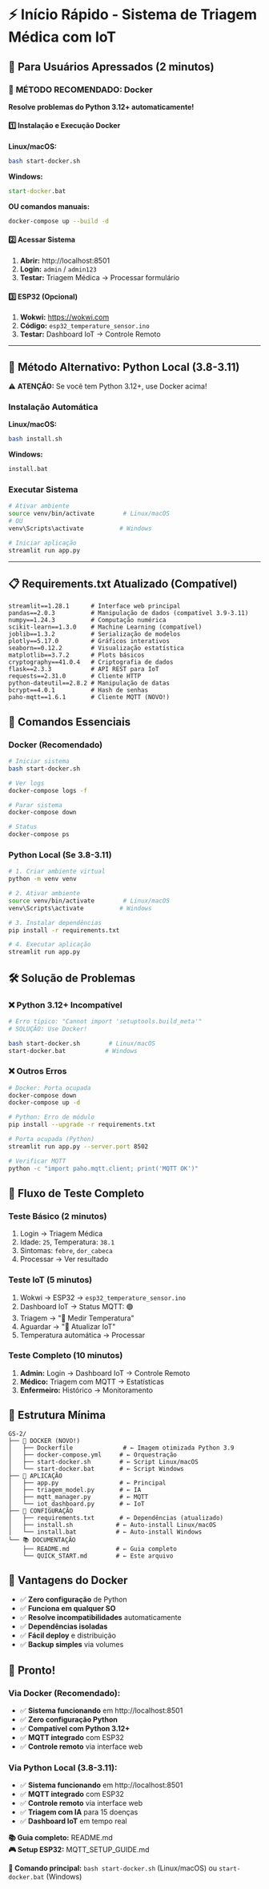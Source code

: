 # ⚡ Início Rápido - Sistema de Triagem Médica com IoT

## 🚀 Para Usuários Apressados (2 minutos)

### 🐳 **MÉTODO RECOMENDADO: Docker**

**Resolve problemas do Python 3.12+ automaticamente!**

#### 1️⃣ Instalação e Execução Docker

**Linux/macOS:**
```bash
bash start-docker.sh
```

**Windows:**
```cmd
start-docker.bat
```

**OU comandos manuais:**
```bash
docker-compose up --build -d
```

#### 2️⃣ Acessar Sistema

1. **Abrir:** http://localhost:8501
2. **Login:** `admin` / `admin123`
3. **Testar:** Triagem Médica → Processar formulário

#### 3️⃣ ESP32 (Opcional)

1. **Wokwi:** https://wokwi.com
2. **Código:** `esp32_temperature_sensor.ino`
3. **Testar:** Dashboard IoT → Controle Remoto

---

## 🐍 **Método Alternativo: Python Local (3.8-3.11)**

⚠️ **ATENÇÃO:** Se você tem Python 3.12+, use Docker acima!

### Instalação Automática

**Linux/macOS:**
```bash
bash install.sh
```

**Windows:**
```cmd
install.bat
```

### Executar Sistema

```bash
# Ativar ambiente
source venv/bin/activate        # Linux/macOS
# OU
venv\Scripts\activate          # Windows

# Iniciar aplicação
streamlit run app.py
```

---

## 📋 Requirements.txt Atualizado (Compatível)

```
streamlit==1.28.1      # Interface web principal
pandas==2.0.3          # Manipulação de dados (compatível 3.9-3.11)
numpy==1.24.3          # Computação numérica
scikit-learn==1.3.0    # Machine Learning (compatível)
joblib==1.3.2          # Serialização de modelos
plotly==5.17.0         # Gráficos interativos
seaborn==0.12.2        # Visualização estatística
matplotlib==3.7.2      # Plots básicos
cryptography==41.0.4   # Criptografia de dados
flask==2.3.3           # API REST para IoT
requests==2.31.0       # Cliente HTTP
python-dateutil==2.8.2 # Manipulação de datas
bcrypt==4.0.1          # Hash de senhas
paho-mqtt==1.6.1       # Cliente MQTT (NOVO!)
```

## 🎯 Comandos Essenciais

### Docker (Recomendado)

```bash
# Iniciar sistema
bash start-docker.sh

# Ver logs
docker-compose logs -f

# Parar sistema
docker-compose down

# Status
docker-compose ps
```

### Python Local (Se 3.8-3.11)

```bash
# 1. Criar ambiente virtual
python -m venv venv

# 2. Ativar ambiente
source venv/bin/activate        # Linux/macOS
venv\Scripts\activate          # Windows

# 3. Instalar dependências
pip install -r requirements.txt

# 4. Executar aplicação
streamlit run app.py
```

## 🛠️ Solução de Problemas

### ❌ Python 3.12+ Incompatível

```bash
# Erro típico: "Cannot import 'setuptools.build_meta'"
# SOLUÇÃO: Use Docker!

bash start-docker.sh        # Linux/macOS
start-docker.bat           # Windows
```

### ❌ Outros Erros

```bash
# Docker: Porta ocupada
docker-compose down
docker-compose up -d

# Python: Erro de módulo
pip install --upgrade -r requirements.txt

# Porta ocupada (Python)
streamlit run app.py --server.port 8502

# Verificar MQTT
python -c "import paho.mqtt.client; print('MQTT OK')"
```

## 🏥 Fluxo de Teste Completo

### Teste Básico (2 minutos)
1. Login → Triagem Médica
2. Idade: `25`, Temperatura: `38.1`
3. Sintomas: `febre`, `dor_cabeca`
4. Processar → Ver resultado

### Teste IoT (5 minutos)
1. Wokwi → ESP32 → `esp32_temperature_sensor.ino`
2. Dashboard IoT → Status MQTT: 🟢
3. Triagem → "📏 Medir Temperatura"
4. Aguardar → "🔄 Atualizar IoT"
5. Temperatura automática → Processar

### Teste Completo (10 minutos)
1. **Admin:** Login → Dashboard IoT → Controle Remoto
2. **Médico:** Triagem com MQTT → Estatísticas
3. **Enfermeiro:** Histórico → Monitoramento

## 📁 Estrutura Mínima

```
GS-2/
├── 🐳 DOCKER (NOVO!)
│   ├── Dockerfile              # ← Imagem otimizada Python 3.9
│   ├── docker-compose.yml     # ← Orquestração
│   ├── start-docker.sh        # ← Script Linux/macOS
│   └── start-docker.bat       # ← Script Windows
├── 📱 APLICAÇÃO
│   ├── app.py                 # ← Principal
│   ├── triagem_model.py       # ← IA
│   ├── mqtt_manager.py        # ← MQTT
│   └── iot_dashboard.py       # ← IoT
├── 🔧 CONFIGURAÇÃO
│   ├── requirements.txt       # ← Dependências (atualizado)
│   ├── install.sh            # ← Auto-install Linux/macOS
│   └── install.bat           # ← Auto-install Windows
└── 📚 DOCUMENTAÇÃO
    ├── README.md             # ← Guia completo
    └── QUICK_START.md        # ← Este arquivo
```

## 🐳 Vantagens do Docker

- ✅ **Zero configuração** de Python
- ✅ **Funciona em qualquer SO**
- ✅ **Resolve incompatibilidades** automaticamente
- ✅ **Dependências isoladas**
- ✅ **Fácil deploy** e distribuição
- ✅ **Backup simples** via volumes

## 🎉 Pronto!

### Via Docker (Recomendado):
- ✅ **Sistema funcionando** em http://localhost:8501
- ✅ **Zero configuração Python**
- ✅ **Compatível com Python 3.12+**
- ✅ **MQTT integrado** com ESP32
- ✅ **Controle remoto** via interface web

### Via Python Local (3.8-3.11):
- ✅ **Sistema funcionando** em http://localhost:8501
- ✅ **MQTT integrado** com ESP32
- ✅ **Controle remoto** via interface web
- ✅ **Triagem com IA** para 15 doenças
- ✅ **Dashboard IoT** em tempo real

**📚 Guia completo:** README.md  
**🎮 Setup ESP32:** MQTT_SETUP_GUIDE.md

**🎯 Comando principal:** `bash start-docker.sh` (Linux/macOS) ou `start-docker.bat` (Windows) 